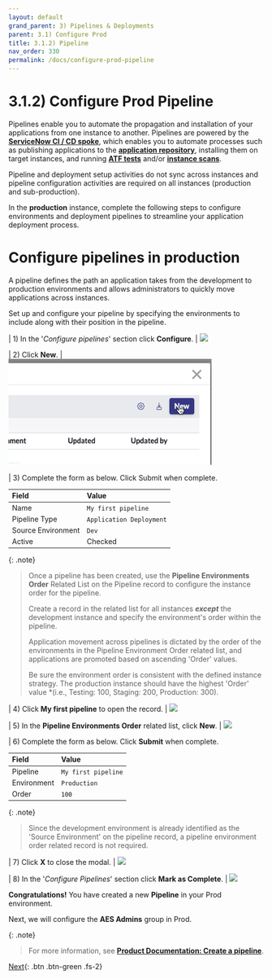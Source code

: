 ```yaml
---
layout: default
grand_parent: 3) Pipelines & Deployments
parent: 3.1) Configure Prod
title: 3.1.2) Pipeline
nav_order: 330
permalink: /docs/configure-prod-pipeline
---
```


# 3.1.2) Configure Prod Pipeline

Pipelines enable you to automate the propagation and installation of your applications from one instance to another. Pipelines are powered by the **[ServiceNow CI / CD spoke](https://docs.servicenow.com/csh?topicname=cicd-spoke-1.html&version=latest)**, which enables you to automate processes such as publishing applications to the **[application repository](https://docs.servicenow.com/csh?topicname=app-repo.html&version=latest)**, installing them on target instances, and running **[ATF tests](https://docs.servicenow.com/csh?topicname=automated-test-framework.html&version=latest)** and/or **[instance scans](https://docs.servicenow.com/csh?topicname=hs-landing-page.html&version=latest)**.

Pipeline and deployment setup activities do not sync across instances and pipeline configuration activities are required on all instances (production and sub-production).

In the **production** instance, complete the following steps to configure environments and deployment pipelines to streamline your application deployment process.

# Configure pipelines in production

A pipeline defines the path an application takes from the development to production environments and allows administrators to quickly move applications across instances.

Set up and configure your pipeline by specifying the environments to include along with their position in the pipeline.

| 1) In the '*Configure pipelines*' section click **Configure**. 
| ![](../assets/images/2023-03-12-17-25-15.png)

| 2) Click **New**.
| ![](../assets/images/2023-03-12-17-27-31.png)

| 3) Complete the form as below. Click Submit when complete.

| Field | Value 
|:---|:---
| Name | ```My first pipeline``` 
| Pipeline Type | ```Application Deployment```
| Source Environment | ```Dev```
| Active | Checked

{: .note}
> Once a pipeline has been created, use the **Pipeline Environments Order** Related List on the Pipeline record to configure the instance order for the pipeline. 
> 
> Create a record in the related list for all instances ***except*** the development instance and specify the environment's order within the pipeline.
>
> Application movement across pipelines is dictated by the order of the environments in the Pipeline Environment Order related list, and applications are promoted based on ascending 'Order' values.
>
> Be sure the environment order is consistent with the defined instance strategy. The production instance should have the highest 'Order' value *(i.e., Testing: 100, Staging: 200, Production: 300).
>

| 4) Click **My first pipeline** to open the record.
| ![](../assets/images/2023-03-12-17-31-52.png)

| 5) In the **Pipeline Environments Order** related list, click **New**.
| ![](../assets/images/2023-03-12-17-32-31.png)

| 6) Complete the form as below. Click **Submit** when complete.

| Field | Value 
|:---|:---
| Pipeline | ```My first pipeline``` 
| Environment | ```Production```
| Order | ```100```

{: .note}
> Since the development environment is already identified as the 'Source Environment' on the pipeline record, a pipeline environment order related record is not required.

| 7) Click **X** to close the modal.
| ![](../assets/images/2023-03-12-17-34-44.png)

| 8) In the '*Configure Pipelines*' section click **Mark as Complete**.
| ![](../assets/images/2023-03-12-17-35-33.png) 

**Congratulations!** You have created a new **Pipeline** in your Prod environment. 

Next, we will configure the **AES Admins** group in Prod. 

{: .note}
> For more information, see **[Product Documentation: Create a pipeline](https://docs.servicenow.com/csh?topicname=create-pipeline.html)**.

[Next](/lab-aemc/docs/configure-prod-aes-admin){: .btn .btn-green .fs-2}